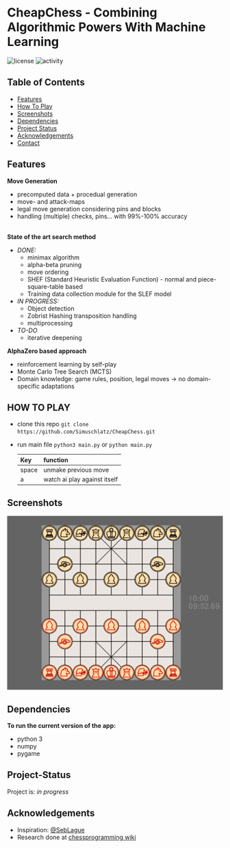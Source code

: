 # CheapChess - Combining Algorithmic Powers With Machine Learning
![license](https://img.shields.io/github/license/SiiiMiii/Chess-AI)
![activity](https://img.shields.io/github/commit-activity/m/SiiiMiii/Chess-AI)

## Table of Contents
  - [Features](#features)
  - [How To Play](#how-to-play)
  - [Screenshots](#screenshots)
  - [Dependencies](#dependencies)
  - [Project Status](#project-status)
  - [Acknowledgements](#acknowledgements)
  - [Contact](#contact)

## Features
**Move Generation**
* precomputed data + procedual generation
* move- and attack-maps
* legal move generation considering pins and blocks
* handling (multiple) checks, pins... with 99%-100% accuracy
<br></br>

**State of the art search method**
* _DONE:_
  * minimax algorithm
  * alpha-beta pruning
  * move ordering
  * SHEF (Standard Heuristic Evaluation Function) - normal and piece-square-table based
  * Training data collection module for the SLEF model
* _IN PROGRESS:_
  * Object detection
  * Zobrist Hashing transposition handling
  * multiprocessing
* _TO-DO_
  * iterative deepening

**AlphaZero based approach**
* reinforcement learning by self-play
* Monte Carlo Tree Search (MCTS)
* Domain knowledge: game rules, position, legal moves → no domain-specific adaptations

## HOW TO PLAY
* clone this repo ```git clone https://github.com/Simuschlatz/CheapChess.git```
* run main file ```python3 main.py``` or ```python main.py```

    |Key|function|
    |---|--------|
    |space|unmake previous move|
    |a|watch ai play against itself|


## Screenshots
<img src="./assets/screenshots/24.08.png" alt="screenshot" width="600"/>

## Dependencies
**To run the current version of the app:**
* python 3
* numpy
* pygame

## Project-Status
Project is: _in progress_

## Acknowledgements
* Inspiration: [@SebLague](https://github.com/SebLague)
* Research done at [chessprogramming wiki](https://www.chessprogramming.org/)
